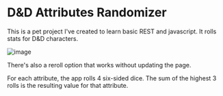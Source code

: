 # D&D Attributes Randomizer

This is a pet project I've created to learn basic REST and javascript. It rolls stats for D&D characters.

![image](https://user-images.githubusercontent.com/56831898/203536547-b821d818-310c-4001-9d86-0317342da31b.png)

There's also a reroll option that works without updating the page. 

For each attribute, the app rolls 4 six-sided dice. The sum of the highest 3 rolls is the resulting value for that attribute. 
